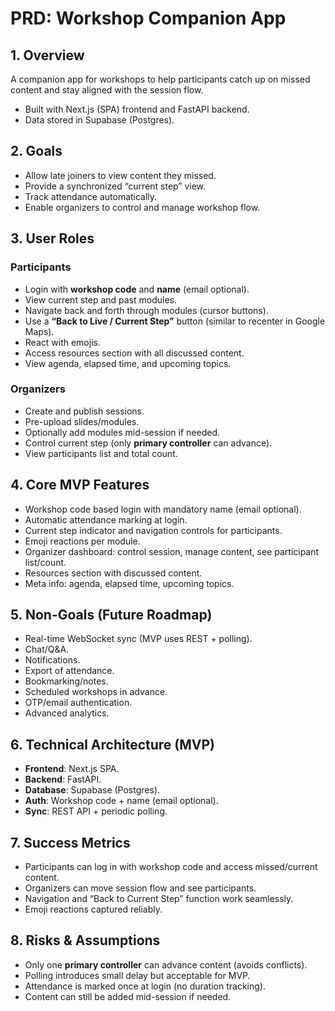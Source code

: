 # PRD: Workshop Companion App

## 1. Overview
A companion app for workshops to help participants catch up on missed content and stay aligned with the session flow.  
- Built with Next.js (SPA) frontend and FastAPI backend.  
- Data stored in Supabase (Postgres).  

## 2. Goals
- Allow late joiners to view content they missed.  
- Provide a synchronized “current step” view.  
- Track attendance automatically.  
- Enable organizers to control and manage workshop flow.  

## 3. User Roles
### Participants
- Login with **workshop code** and **name** (email optional).  
- View current step and past modules.  
- Navigate back and forth through modules (cursor buttons).  
- Use a **“Back to Live / Current Step”** button (similar to recenter in Google Maps).  
- React with emojis.  
- Access resources section with all discussed content.  
- View agenda, elapsed time, and upcoming topics.  

### Organizers
- Create and publish sessions.  
- Pre-upload slides/modules.  
- Optionally add modules mid-session if needed.  
- Control current step (only **primary controller** can advance).  
- View participants list and total count.  

## 4. Core MVP Features
- Workshop code based login with mandatory name (email optional).  
- Automatic attendance marking at login.  
- Current step indicator and navigation controls for participants.  
- Emoji reactions per module.  
- Organizer dashboard: control session, manage content, see participant list/count.  
- Resources section with discussed content.  
- Meta info: agenda, elapsed time, upcoming topics.  

## 5. Non-Goals (Future Roadmap)
- Real-time WebSocket sync (MVP uses REST + polling).  
- Chat/Q&A.  
- Notifications.  
- Export of attendance.  
- Bookmarking/notes.  
- Scheduled workshops in advance.  
- OTP/email authentication.  
- Advanced analytics.  

## 6. Technical Architecture (MVP)
- **Frontend**: Next.js SPA.  
- **Backend**: FastAPI.  
- **Database**: Supabase (Postgres).  
- **Auth**: Workshop code + name (email optional).  
- **Sync**: REST API + periodic polling.  

## 7. Success Metrics
- Participants can log in with workshop code and access missed/current content.  
- Organizers can move session flow and see participants.  
- Navigation and “Back to Current Step” function work seamlessly.  
- Emoji reactions captured reliably.  

## 8. Risks & Assumptions
- Only one **primary controller** can advance content (avoids conflicts).  
- Polling introduces small delay but acceptable for MVP.  
- Attendance is marked once at login (no duration tracking).  
- Content can still be added mid-session if needed.  
